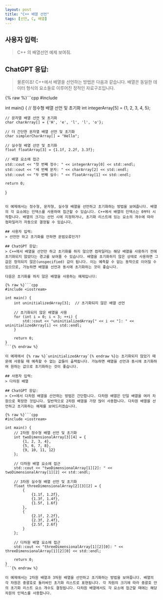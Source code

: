 ```yaml
---
layout: post
title: "C++ 배열 선언"
tags: [선언, C, 배열]
---
```


## 사용자 입력:
> C++ 의 배열선언 예제 보여줘.

## ChatGPT 응답:
> 물론이죠! C++에서 배열을 선언하는 방법은 다음과 같습니다. 배열은 동일한 데이터 형식의 요소들로 이루어진 정적인 자료구조입니다.

{% raw %}```cpp
#include <iostream>

int main() {
    // 정수형 배열 선언 및 초기화
    int integerArray[5] = {1, 2, 3, 4, 5};

    // 문자열 배열 선언 및 초기화
    char charArray[] = {'H', 'e', 'l', 'l', 'o'};

    // 더 간단한 문자열 배열 선언 및 초기화
    char simplerCharArray[] = "Hello";

    // 실수형 배열 선언 및 초기화
    float floatArray[3] = {1.1f, 2.2f, 3.3f};

    // 배열 요소에 접근
    std::cout << "첫 번째 정수: " << integerArray[0] << std::endl;
    std::cout << "세 번째 문자: " << charArray[2] << std::endl;
    std::cout << "두 번째 실수: " << floatArray[1] << std::endl;

    return 0;
}
```{% endraw %}

이 예제에서는 정수형, 문자형, 실수형 배열을 선언하고 초기화하는 방법을 보여줍니다. 배열의 각 요소에는 인덱스를 사용하여 접근할 수 있습니다. C++에서 배열의 인덱스는 0부터 시작합니다. 배열의 크기는 선언 시에 지정하거나, 초기화 리스트에 있는 요소의 개수에 따라 컴파일러가 자동으로 결정될 수 있습니다.

## 사용자 입력:
> 선언만 하고 초기화를 안하면 문법오류인가?

## ChatGPT 응답:
> C++에서 배열을 선언만 하고 초기화를 하지 않으면 컴파일러는 해당 배열을 사용하기 전에 초기화되지 않았다는 경고를 보여줄 수 있습니다. 배열을 초기화하지 않은 상태로 사용하면 그 값은 정의되지 않은(unspecified) 값이 됩니다. 이는 예측할 수 없는 동작으로 이어질 수 있으므로, 가능하면 배열을 선언과 동시에 초기화하는 것이 좋습니다.

다음은 초기화를 하지 않은 배열을 사용하는 예제입니다:

{% raw %}```cpp
#include <iostream>

int main() {
    int uninitializedArray[3];  // 초기화되지 않은 배열 선언

    // 초기화되지 않은 배열을 사용
    for (int i = 0; i < 3; ++i) {
        std::cout << "uninitializedArray[" << i << "]: " << uninitializedArray[i] << std::endl;
    }

    return 0;
}
```{% endraw %}

이 예제에서 {% raw %}`uninitializedArray`{% endraw %}는 초기화되지 않았기 때문에 사용될 때 예측할 수 없는 값들이 출력됩니다. 가능하면 배열을 선언과 동시에 초기화하여 원하는 값으로 초기화하는 것이 좋습니다.

## 사용자 입력:
> 다차원 배열

## ChatGPT 응답:
> C++에서 다차원 배열을 선언하는 방법은 간단합니다. 다차원 배열은 단일 배열을 여러 차원으로 확장한 것입니다. 일반적으로 2차원 배열을 가장 많이 사용합니다. 다차원 배열을 선언하고 초기화하는 예제를 보여드리겠습니다.

{% raw %}```cpp
#include <iostream>

int main() {
    // 2차원 정수형 배열 선언 및 초기화
    int twoDimensionalArray[3][4] = {
        {1, 2, 3, 4},
        {5, 6, 7, 8},
        {9, 10, 11, 12}
    };

    // 다차원 배열 요소에 접근
    std::cout << "twoDimensionalArray[1][2]: " << twoDimensionalArray[1][2] << std::endl;

    // 3차원 실수형 배열 선언 및 초기화
    float threeDimensionalArray[2][3][2] = {
        {
            {1.1f, 1.2f},
            {1.3f, 1.4f},
            {1.5f, 1.6f}
        },
        {
            {2.1f, 2.2f},
            {2.3f, 2.4f},
            {2.5f, 2.6f}
        }
    };

    // 다차원 배열 요소에 접근
    std::cout << "threeDimensionalArray[1][2][0]: " << threeDimensionalArray[1][2][0] << std::endl;

    return 0;
}
```{% endraw %}

이 예제에서는 2차원 배열과 3차원 배열을 선언하고 초기화하는 방법을 보여줍니다. 배열의 각 차원은 중괄호로 둘러싸인 초기화 리스트로 표현됩니다. 각 차원의 크기에 따라 중괄호 안의 초기화 리스트 요소 개수도 결정됩니다. 다차원 배열에서도 각 요소에 접근할 때에는 해당 차원의 인덱스를 사용합니다.

